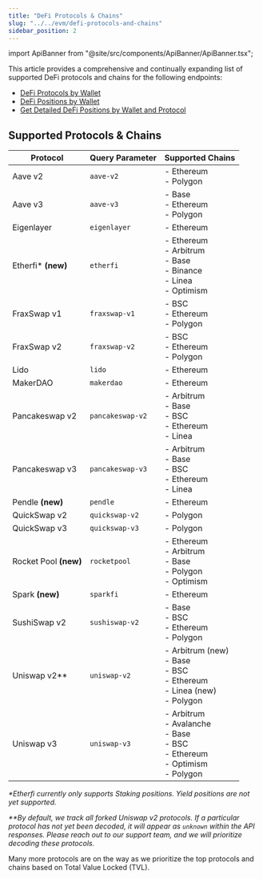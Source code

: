 ```yaml
---
title: "DeFi Protocols & Chains"
slug: "../../evm/defi-protocols-and-chains"
sidebar_position: 2
---
```

import ApiBanner from "@site/src/components/ApiBanner/ApiBanner.tsx";

This article provides a comprehensive and continually expanding list of supported DeFi protocols and chains for the following endpoints:

- [DeFi Protocols by Wallet](https://deep-index.moralis.io/api-docs-2.2/#/Wallets/getDefiSummary)
- [DeFi Positions by Wallet](https://deep-index.moralis.io/api-docs-2.2/#/Wallets/getDefiPositionsSummary)
- [Get Detailed DeFi Positions by Wallet and Protocol](https://deep-index.moralis.io/api-docs-2.2/#/Wallets/getDefiPositionsByProtocol)

## Supported Protocols & Chains

| Protocol | Query Parameter | Supported Chains |
|--------------|---------|---------|
| Aave v2 | `aave-v2` | - Ethereum <br/>- Polygon|
| Aave v3 | `aave-v3` | - Base <br/>- Ethereum <br/>- Polygon|
| Eigenlayer | `eigenlayer` | - Ethereum|
| Etherfi* **(new)** | `etherfi`    |  - Ethereum<br/>- Arbitrum<br/>- Base<br/>- Binance<br/>- Linea<br/>- Optimism  |
| FraxSwap v1 | `fraxswap-v1` | - BSC<br/>- Ethereum<br/>- Polygon |
| FraxSwap v2 | `fraxswap-v2` | - BSC<br/>- Ethereum<br/>- Polygon |
| Lido | `lido` | - Ethereum|
| MakerDAO | `makerdao` | - Ethereum|
| Pancakeswap v2 | `pancakeswap-v2` | - Arbitrum <br/>- Base <br/>- BSC <br/>- Ethereum<br/>- Linea|
| Pancakeswap v3 | `pancakeswap-v3` | - Arbitrum <br/>- Base <br/>- BSC <br/>- Ethereum<br/>- Linea|
| Pendle **(new)** | `pendle` | - Ethereum|
| QuickSwap v2 | `quickswap-v2` | - Polygon |
| QuickSwap v3 | `quickswap-v3` | - Polygon |
| Rocket Pool **(new)**| `rocketpool` | - Ethereum<br/>- Arbitrum<br/>- Base<br/>- Polygon<br/>- Optimism |
| Spark **(new)**| `sparkfi`      |  - Ethereum |
| SushiSwap v2 | `sushiswap-v2` | - Base <br/>- BSC <br/>- Ethereum <br/>- Polygon|
| Uniswap v2** | `uniswap-v2` | - Arbitrum (new)<br/>- Base <br/>- BSC <br/>- Ethereum <br/>- Linea (new) <br/>- Polygon|
| Uniswap v3 | `uniswap-v3` | - Arbitrum <br/>- Avalanche <br/>- Base <br/>- BSC<br/> - Ethereum<br/>- Optimism<br/>- Polygon|

_*Etherfi currently only supports Staking positions. Yield positions are not yet supported._

_**By default, we track all forked Uniswap v2 protocols. If a particular protocol has not yet been decoded, it will appear as `unknown` within the API responses. Please reach out to our support team, and we will prioritize decoding these protocols._

Many more protocols are on the way as we prioritize the top protocols and chains based on Total Value Locked (TVL).
